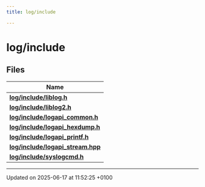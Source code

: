 ```yaml
---
title: log/include

---
```


# log/include



## Files

| Name           |
| -------------- |
| **[log/include/liblog.h](liblog_8h.md#file-liblog.h)**  |
| **[log/include/liblog2.h](liblog2_8h.md#file-liblog2.h)**  |
| **[log/include/logapi_common.h](logapi__common_8h.md#file-logapi-common.h)**  |
| **[log/include/logapi_hexdump.h](logapi__hexdump_8h.md#file-logapi-hexdump.h)**  |
| **[log/include/logapi_printf.h](logapi__printf_8h.md#file-logapi-printf.h)**  |
| **[log/include/logapi_stream.hpp](logapi__stream_8hpp.md#file-logapi-stream.hpp)**  |
| **[log/include/syslogcmd.h](syslogcmd_8h.md#file-syslogcmd.h)**  |






-------------------------------

Updated on 2025-06-17 at 11:52:25 +0100
